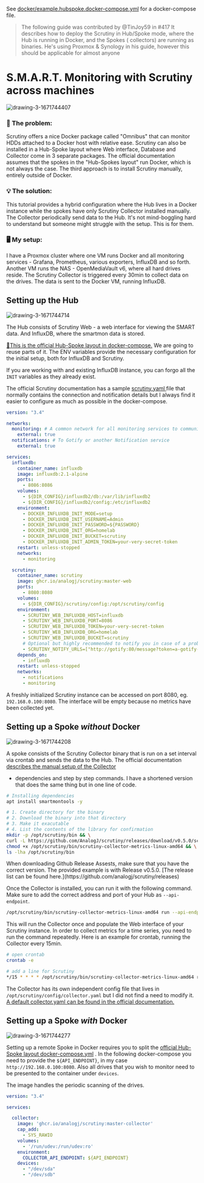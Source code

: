 >
See [docker/example.hubspoke.docker-compose.yml](https://github.com/AnalogJ/scrutiny/blob/master/docker/example.hubspoke.docker-compose.yml)
for a docker-compose file.

> The following guide was contributed by @TinJoy59 in #417
> It describes how to deploy the Scrutiny in Hub/Spoke mode, where the Hub is running in Docker, and the Spokes (
> collectors) are running as binaries.
> He's using Proxmox & Synology in his guide, however this should be applicable for almost anyone

# S.M.A.R.T. Monitoring with Scrutiny across machines

![drawing-3-1671744407](https://user-images.githubusercontent.com/86809766/209230023-bf1ef9f8-65c4-454e-9e1a-be1293cd737e.png)

### 🤔 The problem:

Scrutiny offers a nice Docker package called "Omnibus" that can monitor HDDs attached to a Docker host with relative
ease. Scrutiny can also be installed in a Hub-Spoke layout where Web interface, Database and Collector come in 3
separate packages. The official documentation assumes that the spokes in the "Hub-Spokes layout" run Docker, which is
not always the case. The third approach is to install Scrutiny manually, entirely outside of Docker.

### 💡 The solution:

This tutorial provides a hybrid configuration where the Hub lives in a Docker instance while the spokes have only
Scrutiny Collector installed manually. The Collector periodically send data to the Hub. It's not mind-boggling hard to
understand but someone might struggle with the setup. This is for them.

### 🖥️ My setup:

I have a Proxmox cluster where one VM runs Docker and all monitoring services - Grafana, Prometheus, various exporters,
InfluxDB and so forth. Another VM runs the NAS - OpenMediaVault v6, where all hard drives reside. The Scrutiny Collector
is triggered every 30min to collect data on the drives. The data is sent to the Docker VM, running InfluxDB.

## Setting up the Hub

![drawing-3-1671744714](https://user-images.githubusercontent.com/86809766/209230113-c954d834-521b-4555-bcd2-eb6b80f343be.png)

The Hub consists of Scrutiny Web - a web interface for viewing the SMART data. And InfluxDB, where the smartmon data is
stored.

[🔗This is the official Hub-Spoke layout in docker-compose.](https://github.com/AnalogJ/scrutiny/blob/master/docker/example.hubspoke.docker-compose.yml)
We are going to reuse parts of it. The ENV variables provide the necessary configuration for the initial setup, both for
InfluxDB and Scrutiny.

If you are working with and existing InfluxDB instance, you can forgo all the `INIT` variables as they already exist.

The official Scrutiny documentation has a
sample [scrutiny.yaml ](https://github.com/AnalogJ/scrutiny/blob/master/example.scrutiny.yaml)file that normally
contains the connection and notification details but I always find it easier to configure as much as possible in the
docker-compose.

```yaml
version: "3.4"

networks:
  monitoring: # A common network for all monitoring services to communicate into
    external: true
  notifications: # To Gotify or another Notification service
    external: true

services:
  influxdb:
    container_name: influxdb
    image: influxdb:2.1-alpine
    ports:
      - 8086:8086
    volumes:
      - ${DIR_CONFIG}/influxdb2/db:/var/lib/influxdb2
      - ${DIR_CONFIG}/influxdb2/config:/etc/influxdb2
    environment:
      - DOCKER_INFLUXDB_INIT_MODE=setup
      - DOCKER_INFLUXDB_INIT_USERNAME=Admin
      - DOCKER_INFLUXDB_INIT_PASSWORD=${PASSWORD}
      - DOCKER_INFLUXDB_INIT_ORG=homelab
      - DOCKER_INFLUXDB_INIT_BUCKET=scrutiny
      - DOCKER_INFLUXDB_INIT_ADMIN_TOKEN=your-very-secret-token
    restart: unless-stopped
    networks:
      - monitoring

  scrutiny:
    container_name: scrutiny
    image: ghcr.io/analogj/scrutiny:master-web
    ports:
      - 8080:8080
    volumes:
      - ${DIR_CONFIG}/scrutiny/config:/opt/scrutiny/config
    environment:
      - SCRUTINY_WEB_INFLUXDB_HOST=influxdb
      - SCRUTINY_WEB_INFLUXDB_PORT=8086
      - SCRUTINY_WEB_INFLUXDB_TOKEN=your-very-secret-token
      - SCRUTINY_WEB_INFLUXDB_ORG=homelab
      - SCRUTINY_WEB_INFLUXDB_BUCKET=scrutiny
      # Optional but highly recommended to notify you in case of a problem
      - SCRUTINY_NOTIFY_URLS=["http://gotify:80/message?token=a-gotify-token"]
    depends_on:
      - influxdb
    restart: unless-stopped
    networks:
      - notifications
      - monitoring
```

A freshly initialized Scrutiny instance can be accessed on port 8080, eg. `192.168.0.100:8080`. The interface will be
empty because no metrics have been collected yet.

## Setting up a Spoke ***without*** Docker

![drawing-3-1671744208](https://user-images.githubusercontent.com/86809766/209230155-386a8644-b506-497f-8245-0d24e15c9063.png)

A spoke consists of the Scrutiny Collector binary that is run on a set interval via crontab and sends the data to the
Hub. The official
documentation [describes the manual setup of the Collector](https://github.com/AnalogJ/scrutiny/blob/master/docs/INSTALL_MANUAL.md#collector)
- dependencies and step by step commands. I have a shortened version that does the same thing but in one line of code.

```bash
# Installing dependencies
apt install smartmontools -y 

# 1. Create directory for the binary
# 2. Download the binary into that directory
# 3. Make it exacutable
# 4. List the contents of the library for confirmation
mkdir -p /opt/scrutiny/bin && \
curl -L https://github.com/AnalogJ/scrutiny/releases/download/v0.5.0/scrutiny-collector-metrics-linux-amd64 > /opt/scrutiny/bin/scrutiny-collector-metrics-linux-amd64 && \
chmod +x /opt/scrutiny/bin/scrutiny-collector-metrics-linux-amd64 && \
ls -lha /opt/scrutiny/bin
```

<p class="callout warning">When downloading Github Release Assests, make sure that you have the correct version. The provided example is with Release v0.5.0. [The release list can be found here.](https://github.com/analogj/scrutiny/releases) </p>

Once the Collector is installed, you can run it with the following command. Make sure to add the correct address and
port of your Hub as `--api-endpoint`.

```bash
/opt/scrutiny/bin/scrutiny-collector-metrics-linux-amd64 run --api-endpoint "http://192.168.0.100:8080"
```

This will run the Collector once and populate the Web interface of your Scrutiny instance. In order to collect metrics
for a time series, you need to run the command repeatedly. Here is an example for crontab, running the Collector every
15min.

```bash
# open crontab
crontab -e

# add a line for Scrutiny
*/15 * * * * /opt/scrutiny/bin/scrutiny-collector-metrics-linux-amd64 run --api-endpoint "http://192.168.0.100:8080"
```

The Collector has its own independent config file that lives in `/opt/scrutiny/config/collector.yaml` but I did not find
a need to modify
it. [A default collector.yaml can be found in the official documentation.](https://github.com/AnalogJ/scrutiny/blob/master/example.collector.yaml)

## Setting up a Spoke ***with*** Docker

![drawing-3-1671744277](https://user-images.githubusercontent.com/86809766/209230176-87c9e55a-4e3e-4f5f-9609-335d41529f3d.png)

Setting up a remote Spoke in Docker requires you to split
the [official Hub-Spoke layout docker-compose.yml](https://github.com/AnalogJ/scrutiny/blob/master/docker/example.hubspoke.docker-compose.yml)
. In the following docker-compose you need to provide the `${API_ENDPOINT}`, in my case `http://192.168.0.100:8080`.
Also all drives that you wish to monitor need to be presented to the container under `devices`.

The image handles the periodic scanning of the drives.

```yaml
version: "3.4"

services:

  collector:
    image: 'ghcr.io/analogj/scrutiny:master-collector'
    cap_add:
      - SYS_RAWIO
    volumes:
      - '/run/udev:/run/udev:ro'
    environment:
      COLLECTOR_API_ENDPOINT: ${API_ENDPOINT}
    devices:
      - "/dev/sda"
      - "/dev/sdb"
```
